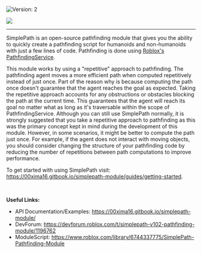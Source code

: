 ![Version: 2](https://img.shields.io/badge/Version-2-orange?style=for-the-badge)

![](https://doy2mn9upadnk.cloudfront.net/uploads/default/optimized/4X/6/2/4/6243eab4f176605daa050656d55d47c6d1429e4b_2_690x153.png)

<hr>

SimplePath is an open-source pathfinding module that gives you the ability to quickly create a pathfinding script for humanoids and non-humanoids with just a few lines of code. Pathfinding is done using [Roblox's PathfindingService](https://developer.roblox.com/en-us/api-reference/class/PathfindingService).

This module works by using a "repetitive" approach to pathfinding. The pathfinding agent moves a more efficient path when computed repetitively instead of just once. Part of the reason why is because computing the path once doesn't guarantee that the agent reaches the goal as expected. Taking the repetitive approach accounts for any obstructions or obstacles blocking the path at the current time. This guarantees that the agent will reach its goal no matter what as long as it's traversable within the scope of PathfindingService. Although you can still use SimplePath normally, it is strongly suggested that you take a repetitive approach to pathfinding as this was the primary concept kept in mind during the development of this module. However, in some scenarios, it might be better to compute the path just once. For example, if the agent does not interact with moving objects, you should consider changing the structure of your pathfinding code by reducing the number of repetitions between path computations to improve performance.

To get started with using SimplePath visit: https://00xima16.gitbook.io/simplepath-module/guides/getting-started.

<br>

**Useful Links:**
- API Documentation/Examples: https://00xima16.gitbook.io/simplepath-module/
- DevForum: https://devforum.roblox.com/t/simplepath-v102-pathfinding-module/1196762
- ModuleScript: https://www.roblox.com/library/6744337775/SimplePath-Pathfinding-Module
